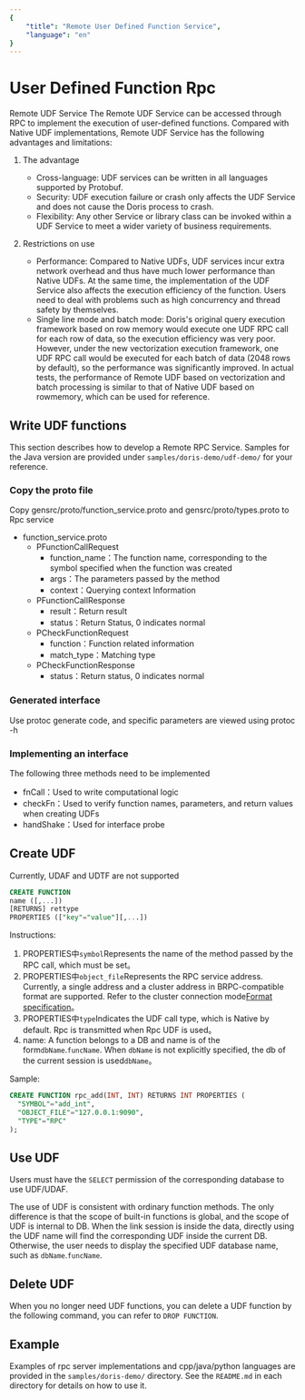 ```yaml
---
{
    "title": "Remote User Defined Function Service",
    "language": "en"
}
---
```


<!-- 
Licensed to the Apache Software Foundation (ASF) under one
or more contributor license agreements.  See the NOTICE file
distributed with this work for additional information
regarding copyright ownership.  The ASF licenses this file
to you under the Apache License, Version 2.0 (the
"License"); you may not use this file except in compliance
with the License.  You may obtain a copy of the License at

  http://www.apache.org/licenses/LICENSE-2.0

Unless required by applicable law or agreed to in writing,
software distributed under the License is distributed on an
"AS IS" BASIS, WITHOUT WARRANTIES OR CONDITIONS OF ANY
KIND, either express or implied.  See the License for the
specific language governing permissions and limitations
under the License.
-->

# User Defined Function Rpc

Remote UDF Service The Remote UDF Service can be accessed through RPC to implement the execution of user-defined functions. Compared with Native UDF implementations, Remote UDF Service has the following advantages and limitations:
1. The advantage
   * Cross-language: UDF services can be written in all languages supported by Protobuf.
   * Security: UDF execution failure or crash only affects the UDF Service and does not cause the Doris process to crash.
   * Flexibility: Any other Service or library class can be invoked within a UDF Service to meet a wider variety of business requirements.

2. Restrictions on use
   * Performance: Compared to Native UDFs, UDF services incur extra network overhead and thus have much lower performance than Native UDFs. At the same time, the implementation of the UDF Service also affects the execution efficiency of the function. Users need to deal with problems such as high concurrency and thread safety by themselves.
   * Single line mode and batch mode: Doris's original query execution framework based on row memory would execute one UDF RPC call for each row of data, so the execution efficiency was very poor. However, under the new vectorization execution framework, one UDF RPC call would be executed for each batch of data (2048 rows by default), so the performance was significantly improved. In actual tests, the performance of Remote UDF based on vectorization and batch processing is similar to that of Native UDF based on rowmemory, which can be used for reference.

## Write UDF functions

This section describes how to develop a Remote RPC Service. Samples for the Java version are provided under `samples/doris-demo/udf-demo/` for your reference.

### Copy the proto file

Copy gensrc/proto/function_service.proto and gensrc/proto/types.proto to Rpc service

- function_service.proto
  - PFunctionCallRequest
    - function_name：The function name, corresponding to the symbol specified when the function was created
    - args：The parameters passed by the method
    - context：Querying context Information
  - PFunctionCallResponse
    - result：Return result
    - status：Return Status, 0 indicates normal
  - PCheckFunctionRequest
    - function：Function related information
    - match_type：Matching type
  - PCheckFunctionResponse
    - status：Return status, 0 indicates normal

### Generated interface

Use protoc generate code, and specific parameters are viewed using protoc -h

### Implementing an interface

The following three methods need to be implemented
- fnCall：Used to write computational logic
- checkFn：Used to verify function names, parameters, and return values when creating UDFs
- handShake：Used for interface probe

## Create UDF

Currently, UDAF and UDTF are not supported

```sql
CREATE FUNCTION 
name ([,...])
[RETURNS] rettype
PROPERTIES (["key"="value"][,...])	
```
Instructions:

1. PROPERTIES中`symbol`Represents the name of the method passed by the RPC call, which must be set。
2. PROPERTIES中`object_file`Represents the RPC service address. Currently, a single address and a cluster address in BRPC-compatible format are supported. Refer to the cluster connection mode[Format specification](https://github.com/apache/incubator-brpc/blob/master/docs/cn/client.md#%E8%BF%9E%E6%8E%A5%E6%9C%8D%E5%8A%A1%E9%9B%86%E7%BE%A4)。
3. PROPERTIES中`type`Indicates the UDF call type, which is Native by default. Rpc is transmitted when Rpc UDF is used。
4. name: A function belongs to a DB and name is of the form`dbName`.`funcName`. When `dbName` is not explicitly specified, the db of the current session is used`dbName`。

Sample:
```sql
CREATE FUNCTION rpc_add(INT, INT) RETURNS INT PROPERTIES (
  "SYMBOL"="add_int",
  "OBJECT_FILE"="127.0.0.1:9090",
  "TYPE"="RPC"
);
```

## Use UDF

Users must have the `SELECT` permission of the corresponding database to use UDF/UDAF.

The use of UDF is consistent with ordinary function methods. The only difference is that the scope of built-in functions is global, and the scope of UDF is internal to DB. When the link session is inside the data, directly using the UDF name will find the corresponding UDF inside the current DB. Otherwise, the user needs to display the specified UDF database name, such as `dbName`.`funcName`.

## Delete UDF

When you no longer need UDF functions, you can delete a UDF function by the following command, you can refer to `DROP FUNCTION`.

## Example
Examples of rpc server implementations and cpp/java/python languages are provided in the `samples/doris-demo/` directory. See the `README.md` in each directory for details on how to use it.